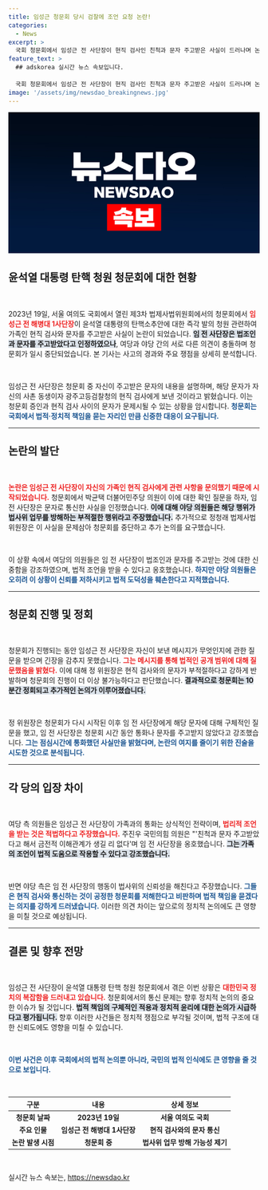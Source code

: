 ```yaml
---
title: 임성근 청문회 당시 검찰에 조언 요청 논란!
categories:
  - News
excerpt: >
  국회 청문회에서 임성근 전 사단장이 현직 검사인 친척과 문자 주고받은 사실이 드러나며 논란이 일고 있다. 야당은 부적절성을 강하게 지적하고 있으며, 여당은 옹호 입장을 내세워 진통이 이어지고 있다.
feature_text: >
  ## adskorea 실시간 뉴스 속보입니다.

  국회 청문회에서 임성근 전 사단장이 현직 검사인 친척과 문자 주고받은 사실이 드러나며 논란이 일고 있다. 야당은 부적절성을 강하게 지적하고 있으며, 여당은 옹호 입장을 내세워 진통이 이어지고 있다.
image: '/assets/img/newsdao_breakingnews.jpg'
---
```


<p><img src="/assets/img/newsdao_breakingnews.jpg" alt="adskorea 속보" /></p>

<h2 data-ke-size="size26">윤석열 대통령 탄핵 청원 청문회에 대한 현황</h2>

<p data-ke-size="size16">&nbsp;</p>

<p data-ke-size="size16">2023년 19일, 서울 여의도 국회에서 열린 제3차 법제사법위원회에서의 청문회에서 <b><span style="color: #ee2323;">임성근 전 해병대 1사단장</span></b>이 윤석열 대통령의 탄핵소추안에 대한 즉각 발의 청원 관련하여 가족인 현직 검사와 문자를 주고받은 사실이 논란이 되었습니다. <b><span style="background-color: #21538527;">임 전 사단장은 법조인과 문자를 주고받았다고 인정하였으나</span></b>, 여당과 야당 간의 서로 다른 의견이 충돌하며 청문회가 일시 중단되었습니다. 본 기사는 사고의 경과와 주요 쟁점을 상세히 분석합니다.</p>

<p data-ke-size="size16">&nbsp;</p>

<p>임성근 전 사단장은 청문회 중 자신이 주고받은 문자의 내용을 설명하며, 해당 문자가 자신의 사촌 동생이자 광주고등검찰청의 현직 검사에게 보낸 것이라고 밝혔습니다. 이는 청문회 증인과 현직 검사 사이의 문자가 문제시될 수 있는 상황을 암시합니다. <b><span style="color: #1a5490;">청문회는 국회에서 법적·정치적 책임을 묻는 자리인 만큼 신중한 대응이 요구됩니다.</span></b></p>

<hr>

<h2 data-ke-size="size26">논란의 발단</h2>

<p data-ke-size="size16">&nbsp;</p>

<p data-ke-size="size16"><b><span style="color: #ee2323;">논란은 임성근 전 사단장이 자신의 가족인 현직 검사에게 관련 사항을 문의했기 때문에 시작되었습니다.</span></b> 청문회에서 박균택 더불어민주당 의원이 이에 대한 확인 질문을 하자, 임 전 사단장은 문자로 통신한 사실을 인정했습니다. <b><span style="background-color: #21538527;">이에 대해 야당 의원들은 해당 행위가 법사위 업무를 방해하는 부적절한 행위라고 주장했습니다.</span></b> 추가적으로 정청래 법제사법위원장은 이 사실을 문제삼아 청문회를 중단하고 추가 논의를 요구했습니다.</p>

<p data-ke-size="size16">&nbsp;</p>

<p>이 상황 속에서 여당의 의원들은 임 전 사단장이 법조인과 문자를 주고받는 것에 대한 신중함을 강조하였으며, 법적 조언을 받을 수 있다고 옹호했습니다. <b><span style="color: #1a5490;">하지만 야당 의원들은 오히려 이 상황이 신뢰를 저하시키고 법적 도덕성을 훼손한다고 지적했습니다.</span></b></p>

<hr>

<h2 data-ke-size="size26">청문회 진행 및 정회</h2>

<p data-ke-size="size16">&nbsp;</p>

<p data-ke-size="size16">청문회가 진행되는 동안 임성근 전 사단장은 자신이 보낸 메시지가 무엇인지에 관한 질문을 받으며 긴장을 감추지 못했습니다. <b><span style="color: #ee2323;">그는 메시지를 통해 법적인 공개 범위에 대해 질문했음을 밝혔다.</span></b> 이에 대해 정 위원장은 현직 검사와의 문자가 부적절하다고 강하게 반발하며 청문회의 진행이 더 이상 불가능하다고 판단했습니다. <b><span style="background-color: #21538527;">결과적으로 청문회는 10분간 정회되고 추가적인 논의가 이루어졌습니다.</span></b></p>

<p data-ke-size="size16">&nbsp;</p>

<p>정 위원장은 청문회가 다시 시작된 이후 임 전 사단장에게 해당 문자에 대해 구체적인 질문을 했고, 임 전 사단장은 청문회 시간 동안 통화나 문자를 주고받지 않았다고 강조했습니다. <b><span style="color: #1a5490;">그는 점심시간에 통화했던 사실만을 밝혔다며, 논란의 여지를 줄이기 위한 진술을 시도한 것으로 분석됩니다.</span></b></p>

<hr>

<h2 data-ke-size="size26">각 당의 입장 차이</h2>

<p data-ke-size="size16">&nbsp;</p>

<p data-ke-size="size16">여당 측 의원들은 임성근 전 사단장이 가족과의 통화는 상식적인 전략이며, <b><span style="color: #ee2323;">법리적 조언을 받는 것은 적법하다고 주장했습니다.</span></b> 주진우 국민의힘 의원은 "'친척과 문자 주고받았다고 해서 금전적 이해관계가 생길 리 없다'며 임 전 사단장을 옹호했습니다. <b><span style="background-color: #21538527;">그는 가족의 조언이 법적 도움으로 작용할 수 있다고 강조했습니다.</span></b></p>

<p data-ke-size="size16">&nbsp;</p>

<p>반면 야당 측은 임 전 사단장의 행동이 법사위의 신뢰성을 해친다고 주장했습니다. <b><span style="color: #1a5490;">그들은 현직 검사와 통신하는 것이 공정한 청문회를 저해한다고 비판하며 법적 책임을 묻겠다는 의지를 강하게 드러냈습니다.</span></b> 이러한 의견 차이는 앞으로의 정치적 논의에도 큰 영향을 미칠 것으로 예상됩니다.</p>

<hr>

<h2 data-ke-size="size26">결론 및 향후 전망</h2>

<p data-ke-size="size16">&nbsp;</p>

<p data-ke-size="size16">임성근 전 사단장이 윤석열 대통령 탄핵 청원 청문회에서 겪은 이번 상황은 <b><span style="color: #ee2323;">대한민국 정치의 복잡함을 드러내고 있습니다.</span></b> 청문회에서의 통신 문제는 향후 정치적 논의의 중요한 이슈가 될 것입니다. <b><span style="background-color: #21538527;">법적 책임의 구체적인 적용과 정치적 윤리에 대한 논의가 시급하다고 평가됩니다.</span></b> 향후 이러한 사건들은 정치적 쟁점으로 부각될 것이며, 법적 구조에 대한 신뢰도에도 영향을 미칠 수 있습니다.</p>

<p data-ke-size="size16">&nbsp;</p>

<p><b><span style="color: #1a5490;">이번 사건은 이후 국회에서의 법적 논의뿐 아니라, 국민의 법적 인식에도 큰 영향을 줄 것으로 보입니다.</span></b> <p data-ke-size="size16">&nbsp;</p></p>

<table>
  <thead>
    <tr>
      <th>구분</th>
      <th>내용</th>
      <th>상세 정보</th>
    </tr>
  </thead>
  <tbody>
    <tr>
      <td style="text-align: center; height: 17px;"><b>청문회 날짜</b></td>
      <td style="text-align: center; height: 17px;"><b>2023년 19일</b></td>
      <td style="text-align: center; height: 17px;"><b>서울 여의도 국회</b></td>
    </tr>
    <tr>
      <td style="text-align: center; height: 17px;"><b>주요 인물</b></td>
      <td style="text-align: center; height: 17px;"><b>임성근 전 해병대 1사단장</b></td>
      <td style="text-align: center; height: 17px;"><b>현직 검사와의 문자 통신</b></td>
    </tr>
    <tr>
      <td style="text-align: center; height: 17px;"><b>논란 발생 시점</b></td>
      <td style="text-align: center; height: 17px;"><b>청문회 중</b></td>
      <td style="text-align: center; height: 17px;"><b>법사위 업무 방해 가능성 제기</b></td>
    </tr>
  </tbody>
</table>

<p data-ke-size="size16">&nbsp;</p>
실시간 뉴스 속보는, <a href="https://newsdao.kr" rel="dofollow">https://newsdao.kr</a>


